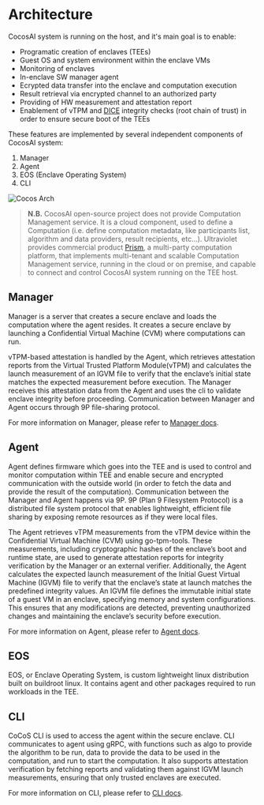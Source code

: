 # Architecture

CocosAI system is running on the host, and it's main goal is to enable:

- Programatic creation of enclaves (TEEs)
- Guest OS and system environment within the enclave VMs
- Monitoring of enclaves
- In-enclave SW manager agent
- Ecrypted data transfer into the enclave and computation execution
- Result retrieval via encrypted channel to an authorized party
- Providing of HW measurement and attestation report
- Enablement of vTPM and [DICE](https://trustedcomputinggroup.org/accurately-attest-the-integrity-of-devices-with-dice/) integrity checks (root chain of trust) in order to ensure secure boot of the TEEs

These features are implemented by several independent components of CocosAI system:

1. Manager
2. Agent
3. EOS (Enclave Operating System)
4. CLI

![Cocos Arch](/img/arch.png)

> **N.B.** CocosAI open-source project does not provide Computation Management service. It is a cloud component, used to define a Computation (i.e. define computation metadata, like participants list, algorithm and data providers, result recipients, etc...). Ultraviolet provides commercial product [Prism](https://ultraviolet.rs/prism.html), a multi-party computation platform, that implements multi-tenant and scalable Computation Management service, running in the cloud or on premise, and capable to connect and control CocosAI system running on the TEE host.

## Manager

Manager is a server that creates a secure enclave and loads the computation where the agent resides. It creates a secure enclave by launching a Confidential Virtual Machine (CVM) where computations can run.

vTPM-based attestation is handled by the Agent, which retrieves attestation reports from the Virtual Trusted Platform Module(vTPM) and calculates the launch measurement of an IGVM file to verify that the enclave’s initial state matches the expected measurement before execution. The Manager receives this attestation data from the Agent and uses the cli to validate enclave integrity before proceeding. Communication between Manager and Agent occurs through 9P file-sharing protocol.

For more information on Manager, please refer to [Manager docs](./manager.md).

## Agent

Agent defines firmware which goes into the TEE and is used to control and monitor computation within TEE and enable secure and encrypted communication with the outside world (in order to fetch the data and provide the result of the computation). Communication between the Manager and Agent happens via 9P. 9P (Plan 9 Filesystem
Protocol) is a distributed file system protocol that enables lightweight, efficient file sharing by exposing remote resources as if they were local files.

The Agent retrieves vTPM measurements from the vTPM device within the Confidential Virtual Machine (CVM) using go-tpm-tools. These measurements, including cryptographic hashes of the enclave’s boot and runtime state, are used to generate attestation reports for integrity verification by the Manager or an external verifier. Additionally, the Agent calculates the expected launch measurement of the Initial Guest Virtual Machine (IGVM) file to verify that the enclave’s state at launch matches the predefined integrity values. An IGVM file defines the immutable initial state of a guest VM in an enclave, specifying memory and system configurations. This ensures that any modifications are detected, preventing unauthorized changes and maintaining the enclave’s security before execution.

For more information on Agent, please refer to [Agent docs](./agent.md).

## EOS

EOS, or Enclave Operating System, is custom lightweight linux distribution built on buildroot linux. It contains agent and other packages required to run workloads in the TEE.

## CLI

CoCoS CLI is used to access the agent within the secure enclave. CLI communicates to agent using gRPC, with functions such as algo to provide the algorithm to be run, data to provide the data to be used in the computation, and run to start the computation. It also supports attestation verification by fetching reports and validating them against IGVM launch measurements, ensuring that only trusted enclaves are executed.

For more information on CLI, please refer to [CLI docs](./cli.md).
